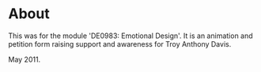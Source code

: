 # About

This was for the module 'DE0983: Emotional Design'. It is an animation and petition form raising support and awareness for Troy Anthony Davis.

May 2011.
